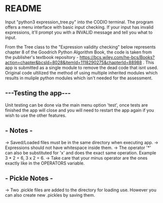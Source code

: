 # README
Input "python3 expression_tree.py" into the CODIO terminal.
The program offers a menu interface with basic input checking.
If your input has invalid expressions, it'll prompt you with a INVALID message and tell you what to input.

From the Tree class to the "Expression validity checking" below represents chapter 8 of the Goodrich Python Algorithm Book,
the code is taken from the publisher's textbook repository - https://bcs.wiley.com/he-bcs/Books?action=chapter&bcsId=8028&itemId=1118290275&chapterId=88988 .
This app is submitted as a single module to remove the dead code that isnt used.
Original code ultilized the method of using multiple inherited modules which results in muliple python modules which isn't needed for the assessment.

## ---Testing the app---
  Unit testing can be done via the main menu option 'test', once tests are finished the app will close
  and you will need to restart the app again if you wish to use the other features.

##  - Notes -
  -> Saved/Loaded files must be in the same directory when executing app.
  -> Expressions should not have whitespace inside them.
  -> The operator '*' can also be substituted for 'x' and does the exact same operation.  Example 3 * 2 = 6, 3 x 2 = 6.
  -> Take care that your minus operator are the ones exactly like in the OPERATORS variable.

##  - Pickle Notes -
  -> Two .pickle files are added to the directory for loading use.  However you can also create new .pickles by saving them.